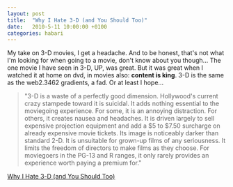 ```yaml
---
layout: post
title:  "Why I Hate 3-D (and You Should Too)"
date:   2010-5-11 10:00:00 +0100
categories: habari
---
```

<p>My take on 3-D movies, I get a headache. And to be honest, that's not what I'm looking for when going to a movie, don't know about you though... The one movie I have seen in 3-D, UP, was great. But it was great when I watched it at home on dvd, in movies also: <strong>content is king</strong>. 3-D is the same as the web2.3462 gradients, a fad. Or at least I hope...</p>
<blockquote cite="Roger Ebert">
<p>"3-D is a waste of a perfectly good dimension. Hollywood's current crazy stampede toward it is suicidal. It adds nothing essential to the moviegoing experience. For some, it is an annoying distraction. For others, it creates nausea and headaches. It is driven largely to sell expensive projection equipment and add a $5 to $7.50 surcharge on already expensive movie tickets. Its image is noticeably darker than standard 2-D. It is unsuitable for grown-up films of any seriousness. It limits the freedom of directors to make films as they choose. For moviegoers in the PG-13 and R ranges, it only rarely provides an experience worth paying a premium for."</p>
</blockquote>
<p><a href="http://www.newsweek.com/id/237110/output/print">Why I Hate 3-D (and You Should Too)</a></p>